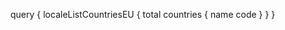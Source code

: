query {
    localeListCountriesEU {
        total
        countries {
            name
            code
        }
    }
}
